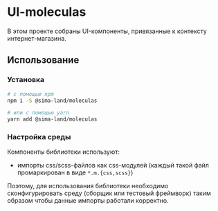 # UI-moleculas

В этом проекте собраны UI-компоненты, привязанные к контексту интернет-магазина.

## Использование

### Установка

```sh
# с помощью npm
npm i -S @sima-land/moleculas

# или с помощью yarn
yarn add @sima-land/moleculas
```

### Настройка среды

Компоненты библиотеки используют:

- импорты css/scss-файлов как css-модулей (каждый такой файл промаркирован в виде `*.m.{css,scss}`)

Поэтому, для использования библиотеки необходимо сконфигурировать среду (сборщик или тестовый фреймворк) таким образом чтобы данные импорты работали корректно.
